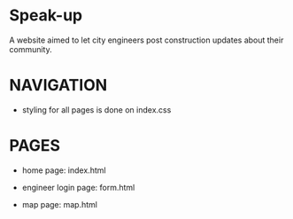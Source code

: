 # Speak-up
A website aimed to let city engineers post construction updates about their community.

# NAVIGATION

- styling for all pages is done on index.css


# PAGES

- home page: index.html

- engineer login page: form.html

- map page: map.html